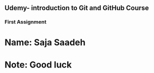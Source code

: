 ## Udemy- introduction to Git and GitHub Course
### First Assignment

# Name: Saja Saadeh
# Note: Good luck
